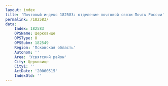 ```yaml
---
layout: index
title: 'Почтовый индекс 182583: отделение почтовой связи Почты России'
permalink: /182583/
data:
    Index: 182583
    OPSName: Церковище
    OPSType: О
    OPSSubm: 182549
    Region: 'Псковская область'
    Autonom: ''
    Area: 'Усвятский район'
    City: Церковище
    City1: ''
    ActDate: '20060515'
    IndexOld: ''
---
```

